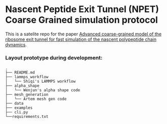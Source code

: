 # Nascent Peptide Exit Tunnel (NPET) Coarse Grained simulation protocol

This is a satelite repo for the paper [Advanced coarse-grained model of the ribosome exit tunnel for fast simulation of the nascent polypeptide chain dynamics](#citation_url).



### Layout prototype during development:

```
.
├── README.md
├── lammps_workflow
│   └── Shiqi's LAMMPS workflow
├── alpha_shape 
│   └── Wenjun's alpha shape code
├── mesh_generation
│   └── Artem mesh gen code
├── data             
├── examples
├── cli.py 
└──requirements.txt
```